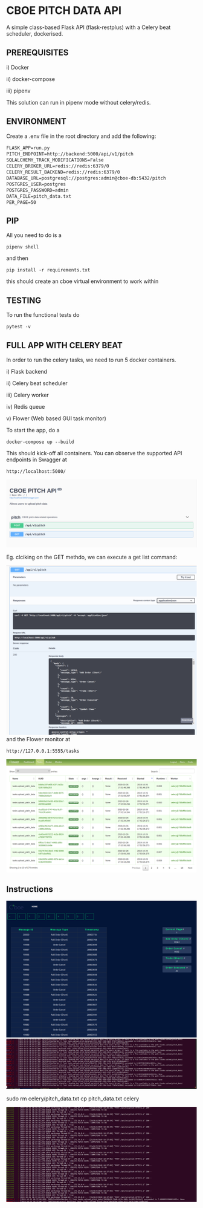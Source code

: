 # CBOE PITCH DATA API
A simple class-based Flask API (flask-restplus) with a Celery beat scheduler, dockerised.


PREREQUISITES
-------------
i) Docker

ii) docker-compose

iii) pipenv

This solution can run in pipenv mode without celery/redis.


ENVIRONMENT
-----------

Create a .env file in the root directory and add the following:

    FLASK_APP=run.py
    PITCH_ENDPOINT=http://backend:5000/api/v1/pitch
    SQLALCHEMY_TRACK_MODIFICATIONS=False
    CELERY_BROKER_URL=redis://redis:6379/0
    CELERY_RESULT_BACKEND=redis://redis:6379/0
    DATABASE_URL=postgresql://postgres:admin@cboe-db:5432/pitch
    POSTGRES_USER=postgres
    POSTGRES_PASSWORD=admin
    DATA_FILE=pitch_data.txt
    PER_PAGE=50

PIP
---

All you need to do is a

    pipenv shell

and then

    pip install -r requirements.txt
  
this should create an cboe virtual environment to work within

TESTING
-------

To run the functional tests do

    pytest -v

FULL APP WITH CELERY BEAT
-------------------------

In order to run the celery tasks, we need to run 5 docker containers.

i) Flask backend

ii) Celery beat scheduler

iii) Celery worker

iv) Redis queue

v) Flower (Web based GUI task monitor)

To start the app, do a

    docker-compose up --build
    
This should kick-off all containers. You can observe the supported API endpoints in Swagger at

    http://localhost:5000/
    
![alt text](images/swagger1.png)

Eg. clciking on the GET methdo, we can execute a get list command:

![alt text](images/swagger2-post.png)
and the Flower monitor at 

    http://127.0.0.1:5555/tasks
    
![alt text](images/flower.png)

Instructions
------------

![alt text](images/cboe-website.png)
![alt text](images/term-no-tasks.png)


sudo rm celery/pitch_data.txt
cp pitch_data.txt celery

![alt text](images/term-with-tasks.png)
